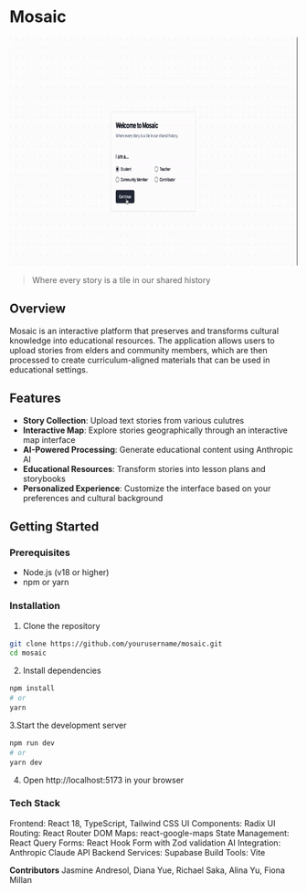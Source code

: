 # Mosaic

<img src="https://github.com/alinayu03/cultural-tile-mosaic/blob/main/Website%20Demo.gif" alt="Website GIF" width="800" height="400">

> Where every story is a tile in our shared history

## Overview

Mosaic is an interactive platform that preserves and transforms cultural knowledge into educational resources. The application allows users to upload stories from elders and community members, which are then processed to create curriculum-aligned materials that can be used in educational settings.

## Features

- **Story Collection**: Upload text stories from various culutres
- **Interactive Map**: Explore stories geographically through an interactive map interface
- **AI-Powered Processing**: Generate educational content using Anthropic AI
- **Educational Resources**: Transform stories into lesson plans and storybooks
- **Personalized Experience**: Customize the interface based on your preferences and cultural background

## Getting Started

### Prerequisites

- Node.js (v18 or higher)
- npm or yarn

### Installation

1. Clone the repository
```bash
git clone https://github.com/yourusername/mosaic.git
cd mosaic
```
2. Install dependencies
```bash
npm install
# or
yarn
```
3.Start the development server

```bash
npm run dev
# or
yarn dev
```
4. Open http://localhost:5173 in your browser

### Tech Stack

Frontend: React 18, TypeScript, Tailwind CSS
UI Components: Radix UI
Routing: React Router DOM
Maps: react-google-maps
State Management: React Query
Forms: React Hook Form with Zod validation
AI Integration: Anthropic Claude API
Backend Services: Supabase
Build Tools: Vite


**Contributors**
Jasmine Andresol, Diana Yue, Richael Saka, Alina Yu, Fiona Millan




